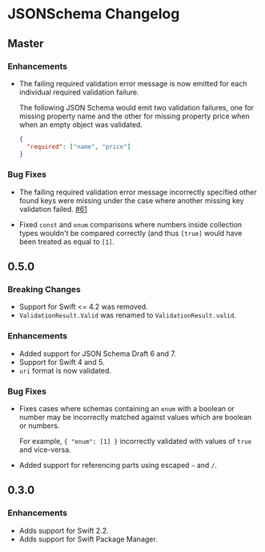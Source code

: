 # JSONSchema Changelog

## Master

### Enhancements

- The failing required validation error message is now emitted for each
  individual required validation failure.

  The following JSON Schema would emit two validation failures, one for missing
  property name and the other for missing property price when when an empty
  object was validated.

  ```json
  {
    "required": ["name", "price"]
  }
  ```

### Bug Fixes

- The failing required validation error message incorrectly specified other
  found keys were missing under the case where another missing key validation
  failed.
  [#61](https://github.com/kylef/JSONSchema.swift/issues/61)

- Fixed `const` and `enum` comparisons where numbers inside collection types
  wouldn't be compared correctly (and thus `[true]` would have been treated as
  equal to `[1]`.

## 0.5.0

### Breaking Changes

- Support for Swift <= 4.2 was removed.
- `ValidationResult.Valid` was renamed to `ValidationResult.valid`.

### Enhancements

- Added support for JSON Schema Draft 6 and 7.
- Support for Swift 4 and 5.
- `uri` format is now validated.

### Bug Fixes

- Fixes cases where schemas containing an `enum` with a boolean or number may
  be incorrectly matched against values which are boolean or numbers.

  For example, `{ "enum": [1] }` incorrectly validated with values of `true`
  and vice-versa.

- Added support for referencing parts using escaped `~` and `/`.

## 0.3.0

### Enhancements

- Adds support for Swift 2.2.
- Adds support for Swift Package Manager.
